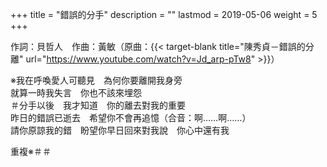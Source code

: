 +++
title = "錯誤的分手"
description = ""
lastmod = 2019-05-06
weight = 5
+++

作詞：貝哲人　作曲：黃敏（原曲：{{< target-blank title="陳秀貞－錯誤的分離" url="https://www.youtube.com/watch?v=Jd_arp-pTw8" >}}）

※我在呼喚愛人可聽見　為何你要離開我身旁    
就算一時我失言　你也不該來埋怨  
＃分手以後　我才知道　你的離去對我的重要  
昨日的錯誤已逝去　希望你不會再追憶（合音：啊……啊……）  
請你原諒我的錯　盼望你早日回來對我說　你心中還有我  

重複※＃＃